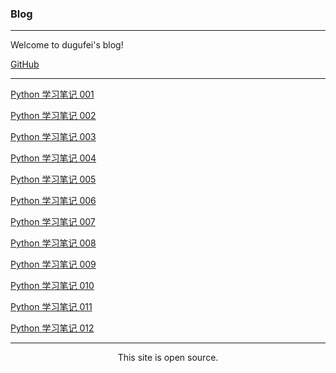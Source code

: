 ### Blog

---

Welcome to dugufei's blog!

[GitHub](https://github.com/dugushaonian/dugushaonian.github.io)

---

[Python 学习笔记 001](html/articles/python/Python_learn_note_001.html)

[Python 学习笔记 002](html/articles/python/Python_learn_note_002.html)

[Python 学习笔记 003](html/articles/python/Python_learn_note_003.html)

[Python 学习笔记 004](html/articles/python/Python_learn_note_004.html)

[Python 学习笔记 005](html/articles/python/Python_learn_note_005.html)

[Python 学习笔记 006](html/articles/python/Python_learn_note_006.html)

[Python 学习笔记 007](html/articles/python/Python_learn_note_007.html)

[Python 学习笔记 008](html/articles/python/Python_learn_note_008.html)

[Python 学习笔记 009](html/articles/python/Python_learn_note_009.html)

[Python 学习笔记 010](html/articles/python/Python_learn_note_010.html)

[Python 学习笔记 011](html/articles/python/Python_learn_note_011.html)

[Python 学习笔记 012](html/articles/python/Python_learn_note_012.html)

***

<center>

This site is open source.

</center>



